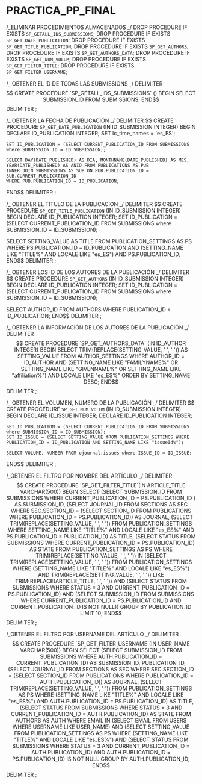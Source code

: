 # PRACTICA_PP_FINAL

/_ELIMINAR PROCEDIMIENTOS ALMACENADOS _/
DROP PROCEDURE IF EXISTS `SP_GETALL_IDS_SUBMISSIONS`;
DROP PROCEDURE IF EXISTS `SP_GET_DATE_PUBLICATION`;
DROP PROCEDURE IF EXISTS `SP_GET_TITLE_PUBLICATION`;
DROP PROCEDURE IF EXISTS `SP_GET_AUTHORS`;
DROP PROCEDURE IF EXISTS `SP_GET_AUTHORS_DATA`;
DROP PROCEDURE IF EXISTS `SP_GET_NUM_VOLUM`;
DROP PROCEDURE IF EXISTS `SP_GET_FILTER_TITLE`;
DROP PROCEDURE IF EXISTS `SP_GET_FILTER_USERNAME`;

/_ OBTENER EL ID DE TODAS LAS SUBMISSIONS _/
DELIMITER $$
CREATE PROCEDURE `SP_GETALL_IDS_SUBMISSIONS` ()
BEGIN
	SELECT SUBMISSION_ID FROM SUBMISSIONS;
END$$
DELIMITER ;

/_ OBTENER LA FECHA DE PUBLICACIÓN _/
DELIMITER $$
CREATE PROCEDURE `SP_GET_DATE_PUBLICATION` (IN ID_SUBMISSION INTEGER)
BEGIN
DECLARE ID_PUBLICATION INTEGER;
SET lc_time_names = 'es_ES';

    SET ID_PUBLICATION = (SELECT CURRENT_PUBLICATION_ID FROM SUBMISSIONS where SUBMISSION_ID = ID_SUBMISSION);

    SELECT DAY(DATE_PUBLISHED) AS DIA, MONTHNAME(DATE_PUBLISHED) AS MES, YEAR(DATE_PUBLISHED) AS ANIO FROM PUBLICATIONS AS PUB
    INNER JOIN SUBMISSIONS AS SUB ON PUB.PUBLICATION_ID = SUB.CURRENT_PUBLICATION_ID
    WHERE PUB.PUBLICATION_ID = ID_PUBLICATION;

END$$
DELIMITER ;

/_ OBTENER EL TITULO DE LA PUBLICACIÓN _/
DELIMITER $$
CREATE PROCEDURE `SP_GET_TITLE_PUBLICATION` (IN ID_SUBMISSION INTEGER)
BEGIN
DECLARE ID_PUBLICATION INTEGER;
SET ID_PUBLICATION = (SELECT CURRENT_PUBLICATION_ID FROM SUBMISSIONS where SUBMISSION_ID = ID_SUBMISSION);

SELECT SETTING_VALUE AS TITLE FROM PUBLICATION_SETTINGS AS PS WHERE PS.PUBLICATION_ID = ID_PUBLICATION AND
(SETTING_NAME LIKE "TITLE%" AND LOCALE LIKE "es_ES") AND PS.PUBLICATION_ID;
END$$
DELIMITER ;

/_ OBTENER LOS ID DE LOS AUTORES DE LA PUBLICACIÓN _/
DELIMITER $$
CREATE PROCEDURE `SP_GET_AUTHORS` (IN ID_SUBMISSION INTEGER)
BEGIN
DECLARE ID_PUBLICATION INTEGER;
SET ID_PUBLICATION = (SELECT CURRENT_PUBLICATION_ID FROM SUBMISSIONS where SUBMISSION_ID = ID_SUBMISSION);

SELECT AUTHOR_ID FROM AUTHORS WHERE PUBLICATION_ID = ID_PUBLICATION;
END$$
DELIMITER ;

/_ OBTENER LA INFORMACIÓN DE LOS AUTORES DE LA PUBLICACIÓN _/
DELIMITER $$
CREATE PROCEDURE `SP_GET_AUTHORS_DATA` (IN ID_AUTHOR INTEGER)
BEGIN
SELECT TRIM(REPLACE(SETTING_VALUE, '  ', ' ')) AS SETTING_VALUE FROM AUTHOR_SETTINGS 
WHERE AUTHOR_ID = ID_AUTHOR AND (SETTING_NAME LIKE "FAMILYNAME%" OR SETTING_NAME LIKE "GIVENNAME%" OR 
SETTING_NAME LIKE "affiliation%") AND LOCALE LIKE "es_ES%" ORDER BY SETTING_NAME DESC;	
END$$
DELIMITER ;

/_ OBTENER EL VOLUMEN, NUMERO DE LA PUBLICACIÓN _/
DELIMITER $$
CREATE PROCEDURE `SP_GET_NUM_VOLUM` (IN ID_SUBMISSION INTEGER)
BEGIN
DECLARE ID_ISSUE INTEGER;
DECLARE ID_PUBLICATION INTEGER;

    SET ID_PUBLICATION = (SELECT CURRENT_PUBLICATION_ID FROM SUBMISSIONS where SUBMISSION_ID = ID_SUBMISSION);
    SET ID_ISSUE = (SELECT SETTING_VALUE fROM PUBLICATION_SETTINGS WHERE PUBLICATION_ID = ID_PUBLICATION AND SETTING_NAME LIKE "issueId%");

    SELECT VOLUME, NUMBER FROM ojournal.issues where ISSUE_ID = ID_ISSUE;

END$$
DELIMITER ;

/_OBTENER EL FILTRO POR NOMBRE DEL ARTÍCULO _/
DELIMITER $$
CREATE PROCEDURE `SP_GET_FILTER_TITLE`(IN ARTICLE_TITLE VARCHAR(500))
BEGIN
	SELECT (SELECT SUBMISSION_ID FROM SUBMISSIONS WHERE CURRENT_PUBLICATION_ID = PS.PUBLICATION_ID ) AS SUBMISSION_ID,
	(SELECT JOURNAL_ID FROM SECTIONS AS SEC WHERE SEC.SECTION_ID = (SELECT SECTION_ID FROM PUBLICATIONS WHERE PUBLICATION_ID = PS.PUBLICATION_ID)) AS JOURNAL,
	(SELECT TRIM(REPLACE(SETTING_VALUE, '  ', ' ')) FROM PUBLICATION_SETTINGS WHERE SETTING_NAME LIKE "TITLE%" AND LOCALE LIKE "es_ES%" AND PS.PUBLICATION_ID = PUBLICATION_ID) AS TITLE, 
	(SELECT STATUS FROM SUBMISSIONS WHERE CURRENT_PUBLICATION_ID = PS.PUBLICATION_ID) AS STATE 
	FROM PUBLICATION_SETTINGS AS PS 
	WHERE TRIM(REPLACE(SETTING_VALUE, '  ', ' ')) IN 
	(SELECT TRIM(REPLACE(SETTING_VALUE, '  ', ' ')) FROM PUBLICATION_SETTINGS 
	WHERE (SETTING_NAME LIKE "TITLE%" AND LOCALE LIKE "es_ES%") AND TRIM(REPLACE(SETTING_VALUE, '  ', ' ')) LIKE TRIM(REPLACE(ARTICLE_TITLE, '  ', ' '))
	AND (SELECT STATUS FROM SUBMISSIONS WHERE STATUS = 3 AND CURRENT_PUBLICATION_ID = PS.PUBLICATION_ID)
	AND (SELECT SUBMISSION_ID FROM SUBMISSIONS WHERE CURRENT_PUBLICATION_ID = PS.PUBLICATION_ID  AND CURRENT_PUBLICATION_ID IS NOT NULL)) 
	GROUP BY PUBLICATION_ID LIMIT 10;
END$$
DELIMITER ;

/_OBTENER EL FILTRO POR USERNAME DEL ARTÍCULO _/
DELIMITER $$
CREATE PROCEDURE `SP_GET_FILTER_USERNAME`(IN USER_NAME VARCHAR(500))
BEGIN
	SELECT (SELECT SUBMISSION_ID FROM SUBMISSIONS WHERE AUTH.PUBLICATION_ID = CURRENT_PUBLICATION_ID) AS SUBMISSION_ID, 
	PUBLICATION_ID,
    (SELECT JOURNAL_ID FROM SECTIONS AS SEC WHERE SEC.SECTION_ID = (SELECT SECTION_ID FROM PUBLICATIONS WHERE PUBLICATION_ID = AUTH.PUBLICATION_ID)) 
	AS JOURNAL,
    (SELECT TRIM(REPLACE(SETTING_VALUE, '  ', ' ')) FROM PUBLICATION_SETTINGS AS PS WHERE (SETTING_NAME LIKE "TITLE%" AND LOCALE LIKE "es_ES%")
	AND AUTH.PUBLICATION_ID = PS.PUBLICATION_ID) AS TITLE, 
	(SELECT STATUS FROM SUBMISSIONS WHERE STATUS = 3 AND CURRENT_PUBLICATION_ID = AUTH.PUBLICATION_ID) AS STATE 
	FROM AUTHORS AS AUTH WHERE EMAIL IN (SELECT EMAIL FROM USERS WHERE USERNAME LIKE USER_NAME) 
    AND (SELECT SETTING_VALUE FROM PUBLICATION_SETTINGS AS PS WHERE (SETTING_NAME LIKE "TITLE%" AND LOCALE LIKE "es_ES%")
    AND (SELECT STATUS FROM SUBMISSIONS WHERE STATUS = 3 AND CURRENT_PUBLICATION_ID = AUTH.PUBLICATION_ID)
	AND AUTH.PUBLICATION_ID = PS.PUBLICATION_ID) IS NOT NULL
	GROUP BY AUTH.PUBLICATION_ID;
END$$
DELIMITER ;
